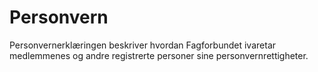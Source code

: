 # Personvern
Personvernerklæringen beskriver hvordan Fagforbundet ivaretar medlemmenes og andre registrerte personer sine personvernrettigheter.